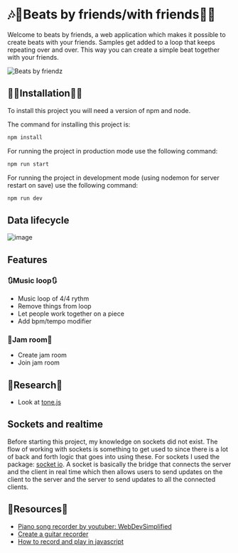 # 🎶👫Beats by friends/with friends👫🎶

Welcome to beats by friends, a web application which makes it possible to create beats with your friends. Samples get added to a loop that keeps repeating over and over. This way you can create a simple beat together with your friends. 

![Beats by friendz](https://user-images.githubusercontent.com/33430669/116426681-9e79f500-a843-11eb-9454-a3832aceb5a7.jpg)


## 👨‍💻Installation👩‍💻

To install this project you will need a version of npm and node. 

The command for installing this project is:

```bash
npm install
```

For running the project in production mode use the following command:

```bash
npm run start
```

For running the project in development mode (using nodemon for server restart on save) use the following command:

```bash
npm run dev
```

## Data lifecycle

![image](https://user-images.githubusercontent.com/33430669/116135716-b92c5c80-a6d1-11eb-9311-a0baa93c951f.png)

## Features

### 🔃Music loop🔃
- Music loop of 4/4 rythm
- Remove things from loop
- Let people work together on a piece
- Add bpm/tempo modifier

### 🎸Jam room🎸
- Create jam room
- Join jam room

## 📃Research📃

- Look at [tone.js](https://tonejs.github.io/)

## Sockets and realtime

Before starting this project, my knowledge on sockets did not exist. The flow of working with sockets is something to get used to since there is a lot of back and forth logic  that goes into using these. For sockets I used the package: [socket io](https://socket.io/). A socket is basically the bridge that connects the server and the client in real time which then allows users to send updates on the client to the server and the server to send updates to all the connected clients. 


## 📃Resources📃

- [Piano song recorder by youtuber: WebDevSimplified](https://github1s.com/WebDevSimplified/Piano-Song-Recorder/blob/HEAD/public/styles.css)
- [Create a guitar recorder](https://bobrov.dev/blog/web-audio-for-electric-guitar-how-to-connect-instrument/)
- [How to record and play in javascript](https://medium.com/@bryanjenningz/how-to-record-and-play-audio-in-javascript-faa1b2b3e49b)
